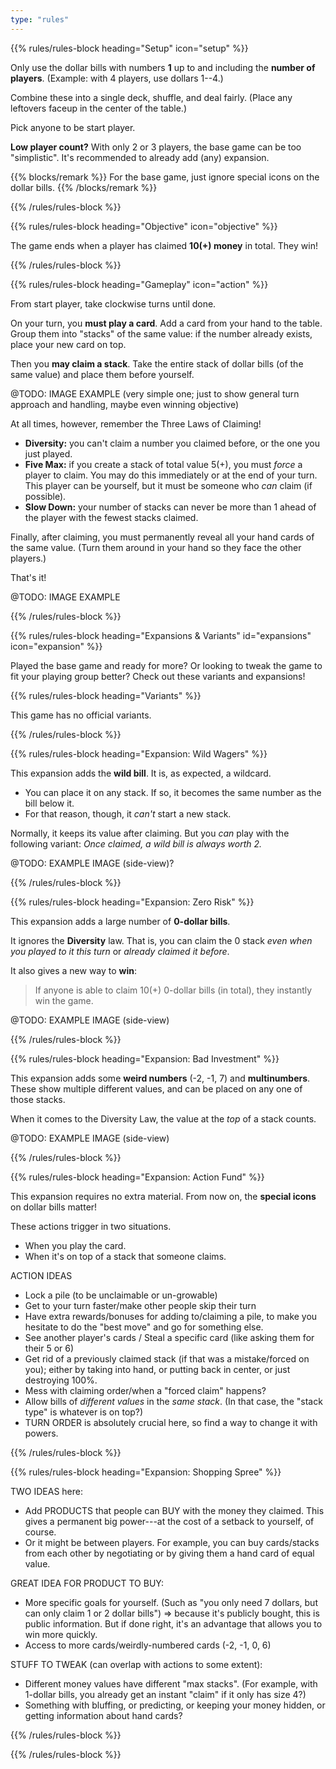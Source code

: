 ```yaml
---
type: "rules"
---
```


{{% rules/rules-block heading="Setup" icon="setup" %}}

Only use the dollar bills with numbers **1** up to and including the **number of players**. (Example: with 4 players, use dollars 1--4.)

Combine these into a single deck, shuffle, and deal fairly. (Place any leftovers faceup in the center of the table.)

Pick anyone to be start player.

**Low player count?** With only 2 or 3 players, the base game can be too "simplistic". It's recommended to already add (any) expansion.

{{% blocks/remark %}}
For the base game, just ignore special icons on the dollar bills.
{{% /blocks/remark %}}

{{% /rules/rules-block %}}

{{% rules/rules-block heading="Objective" icon="objective" %}}

The game ends when a player has claimed **10(+) money** in total. They win!

{{% /rules/rules-block %}}

{{% rules/rules-block heading="Gameplay" icon="action" %}}

From start player, take clockwise turns until done. 

On your turn, you **must play a card**. Add a card from your hand to the table. Group them into "stacks" of the same value: if the number already exists, place your new card on top.

Then you **may claim a stack**. Take the entire stack of dollar bills (of the same value) and place them before yourself.

@TODO: IMAGE EXAMPLE (very simple one; just to show general turn approach and handling, maybe even winning objective)

At all times, however, remember the Three Laws of Claiming!

* **Diversity:** you can't claim a number you claimed before, or the one you just played.
* **Five Max:** if you create a stack of total value 5(+), you must _force_ a player to claim. You may do this immediately or at the end of your turn. This player can be yourself, but it must be someone who _can_ claim (if possible).
* **Slow Down:** your number of stacks can never be more than 1 ahead of the player with the fewest stacks claimed.

Finally, after claiming, you must permanently reveal all your hand cards of the same value. (Turn them around in your hand so they face the other players.)

That's it!

@TODO: IMAGE EXAMPLE

{{% /rules/rules-block %}}

{{% rules/rules-block heading="Expansions & Variants" id="expansions" icon="expansion" %}}

Played the base game and ready for more? Or looking to tweak the game to fit your playing group better? Check out these variants and expansions!

{{% rules/rules-block heading="Variants" %}}

This game has no official variants.

{{% /rules/rules-block %}}

{{% rules/rules-block heading="Expansion: Wild Wagers" %}}

This expansion adds the **wild bill**. It is, as expected, a wildcard.

* You can place it on any stack. If so, it becomes the same number as the bill below it.
* For that reason, though, it _can't_ start a new stack.

Normally, it keeps its value after claiming. But you _can_ play with the following variant: _Once claimed, a wild bill is always worth 2._

@TODO: EXAMPLE IMAGE (side-view)?

{{% /rules/rules-block %}}

{{% rules/rules-block heading="Expansion: Zero Risk" %}}

This expansion adds a large number of **0-dollar bills**.

It ignores the **Diversity** law. That is, you can claim the 0 stack _even when you played to it this turn_ or _already claimed it before_.

It also gives a new way to **win**:

> If anyone is able to claim 10(+) 0-dollar bills (in total), they instantly win the game.

<!--- (On its own, this basically means only a SINGLE player can go for this. But with expansions that allow stealing, negotiating, wildcards, this makes it possible for multiple players.) --->

@TODO: EXAMPLE IMAGE (side-view)

{{% /rules/rules-block %}}

{{% rules/rules-block heading="Expansion: Bad Investment" %}}

This expansion adds some **weird numbers** (-2, -1, 7) and **multinumbers**. These show multiple different values, and can be placed on any one of those stacks.

When it comes to the Diversity Law, the value at the _top_ of a stack counts.

@TODO: EXAMPLE IMAGE (side-view)

{{% /rules/rules-block %}}

{{% rules/rules-block heading="Expansion: Action Fund" %}}

This expansion requires no extra material. From now on, the **special icons** on dollar bills matter!

These actions trigger in two situations.

* When you play the card.
* When it's on top of a stack that someone claims.

ACTION IDEAS
* Lock a pile (to be unclaimable or un-growable)
* Get to your turn faster/make other people skip their turn
* Have extra rewards/bonuses for adding to/claiming a pile, to make you hesitate to do the "best move" and go for something else.
* See another player's cards / Steal a specific card (like asking them for their 5 or 6)
* Get rid of a previously claimed stack (if that was a mistake/forced on you); either by taking into hand, or putting back in center, or just destroying 100%.
* Mess with claiming order/when a "forced claim" happens?
* Allow bills of _different values_ in the _same stack_. (In that case, the "stack type" is whatever is on top?)
* TURN ORDER is absolutely crucial here, so find a way to change it with powers.

{{% /rules/rules-block %}}

{{% rules/rules-block heading="Expansion: Shopping Spree" %}}

TWO IDEAS here:
* Add PRODUCTS that people can BUY with the money they claimed. This gives a permanent big power---at the cost of a setback to yourself, of course.
* Or it might be between players. For example, you can buy cards/stacks from each other by negotiating or by giving them a hand card of equal value.

GREAT IDEA FOR PRODUCT TO BUY:
* More specific goals for yourself. (Such as "you only need 7 dollars, but can only claim 1 or 2 dollar bills") => because it's publicly bought, this is public information. But if done right, it's an advantage that allows you to win more quickly.
* Access to more cards/weirdly-numbered cards (-2, -1, 0, 6)

STUFF TO TWEAK (can overlap with actions to some extent):
* Different money values have different "max stacks". (For example, with 1-dollar bills, you already get an instant "claim" if it only has size 4?)
* Something with bluffing, or predicting, or keeping your money hidden, or getting information about hand cards?

{{% /rules/rules-block %}}

{{% /rules/rules-block %}}

